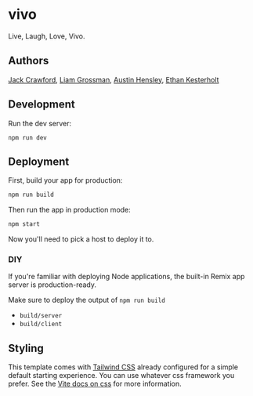 # vivo
Live, Laugh, Love, Vivo.

## Authors
[Jack Crawford](https://github.com/jackcrawford90),
[Liam Grossman](https://liamgrossman.com),
[Austin Hensley](https://austinhensley.com),
[Ethan Kesterholt](https://github.com/Kesterholtem21)

## Development

Run the dev server:

```shellscript
npm run dev
```

## Deployment

First, build your app for production:

```sh
npm run build
```

Then run the app in production mode:

```sh
npm start
```

Now you'll need to pick a host to deploy it to.

### DIY

If you're familiar with deploying Node applications, the built-in Remix app server is production-ready.

Make sure to deploy the output of `npm run build`

- `build/server`
- `build/client`

## Styling

This template comes with [Tailwind CSS](https://tailwindcss.com/) already configured for a simple default starting experience. You can use whatever css framework you prefer. See the [Vite docs on css](https://vitejs.dev/guide/features.html#css) for more information.
